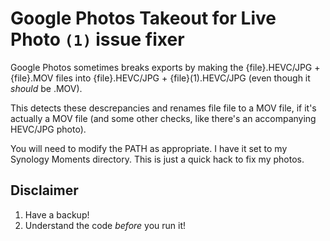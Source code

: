 # Google Photos Takeout for Live Photo `(1)` issue fixer

Google Photos sometimes breaks exports by making the {file}.HEVC/JPG + {file}.MOV files into {file}.HEVC/JPG + {file}(1).HEVC/JPG (even though it _should_ be .MOV).

This detects these descrepancies and renames file file to a MOV file, if it's actually a MOV file (and some other checks, like there's an accompanying HEVC/JPG photo).

You will need to modify the PATH as appropriate. I have it set to my Synology Moments directory. This is just a quick hack to fix my photos.

## Disclaimer

1.  Have a backup!
2.  Understand the code _before_ you run it!
